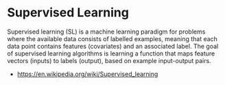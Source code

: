# Supervised Learning

Supervised learning (SL) is a machine learning paradigm for problems where the available data consists of labelled examples, meaning that each data point contains features (covariates) and an associated label. The goal of supervised learning algorithms is learning a function that maps feature vectors (inputs) to labels (output), based on example input-output pairs.

* <https://en.wikipedia.org/wiki/Supervised_learning>